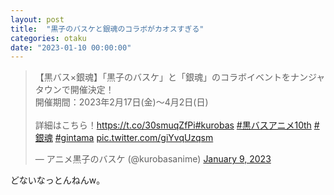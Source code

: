 ```yaml
---
layout: post
title:  "黒子のバスケと銀魂のコラボがカオスすぎる"
categories: otaku
date: "2023-01-10 00:00:00"
---
```


<blockquote class="twitter-tweet tw-align-center"><p lang="ja" dir="ltr">【黒バス×銀魂】「黒子のバスケ」と「銀魂」のコラボイベントをナンジャタウンで開催決定！<br>開催期間：2023年2月17日(金)～4月2日(日)<br><br>詳細はこちら！<a href="https://t.co/30smuqZfPi">https://t.co/30smuqZfPi</a><a href="https://twitter.com/hashtag/kurobas?src=hash&amp;ref_src=twsrc%5Etfw">#kurobas</a> <a href="https://twitter.com/hashtag/%E9%BB%92%E3%83%90%E3%82%B9%E3%82%A2%E3%83%8B%E3%83%A110th?src=hash&amp;ref_src=twsrc%5Etfw">#黒バスアニメ10th</a> <a href="https://twitter.com/hashtag/%E9%8A%80%E9%AD%82?src=hash&amp;ref_src=twsrc%5Etfw">#銀魂</a> <a href="https://twitter.com/hashtag/gintama?src=hash&amp;ref_src=twsrc%5Etfw">#gintama</a> <a href="https://t.co/giYvqUzqsm">pic.twitter.com/giYvqUzqsm</a></p>&mdash; アニメ黒子のバスケ (@kurobasanime) <a href="https://twitter.com/kurobasanime/status/1612283788641595393?ref_src=twsrc%5Etfw">January 9, 2023</a></blockquote> <script async src="https://platform.twitter.com/widgets.js" charset="utf-8"></script>

どないなっとんねんw。
